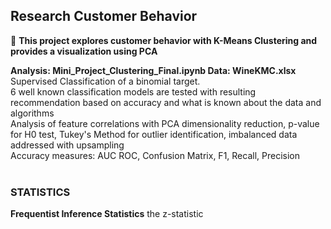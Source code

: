 
<h2>Research Customer Behavior</h2>

👀 <b> This project explores customer behavior with K-Means Clustering and provides a visualization using PCA </b>

<b> Analysis:  Mini_Project_Clustering_Final.ipynb
  Data:  WineKMC.xlsx<br> </b>
Supervised Classification of a binomial target.<br>
6 well known classification models are tested with resulting recommendation based on accuracy and what is known about the data and algorithms<br>
Analysis of feature correlations with PCA dimensionality reduction, p-value for H0 test, Tukey's Method for outlier identification, imbalanced data addressed with upsampling<br>
Accuracy measures: AUC ROC, Confusion Matrix, F1, Recall, Precision
<br><br>
<h3> STATISTICS</h3>
<b> Frequentist Inference Statistics</b>
the z-statistic
